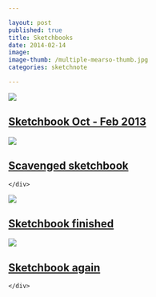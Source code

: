 ```yaml
---

layout: post
published: true
title: Sketchbooks
date: 2014-02-14
image: 
image-thumb: /multiple-mearso-thumb.jpg
categories: sketchnote

---
```


<section>
  	<div class="panel">
		<a href="{{ site.baseurl }}/sketchbook/2014/02/14/sketchbook-oct-feb.html"><img src="{{ site.baseurl }}/images/sketchbook-oct-feb-thumb.jpg" class="img-responsive"></a>
		<h2 class="panel-title media-heading"><a href="{{ site.baseurl }}/sketchbook/2014/02/14/sketchbook-oct-feb.html">Sketchbook Oct - Feb 2013</a></h2>
	</div>
</section>

<section>
  	<div class="panel">
		<a href="{{ site.baseurl }}/sketchbook/2013/05/07/scavenged-sketchbook.html"><img src="{{ site.baseurl }}/images/scavenged-sketchbook-thumb.jpg" class="img-responsive"></a>
		<h2 class="panel-title media-heading"><a href="{{ site.baseurl }}/sketchbook/2013/05/07/scavenged-sketchbook.html">Scavenged sketchbook</a></h2>

	</div>
</section>

<section>
	<div class="panel">
		<a href="{{ site.baseurl }}/sketchbook/2013/08/09/sketchbook-finished.html"><img src="{{ site.baseurl }}/images/spine-thumb.jpg" class="img-responsive"></a>
		<h2 class="panel-title media-heading"><a href="{{ site.baseurl }}/sketchbook/2013/08/09/sketchbook-finished.html">Sketchbook finished</a></h2>
	</div>
</section>

<section>
  	<div class="panel">
		<a href="{{ site.baseurl }}/sketchbook/2013/11/04/sketchbook-again.html"><img src="{{ site.baseurl }}/images/multiple-mearso-thumb.jpg" class="img-responsive"></a>
		<h2 class="panel-title media-heading"><a href="{{ site.baseurl }}/sketchbook/2013/11/04/sketchbook-again.html">Sketchbook again</a></h2>

	</div>
</section>

